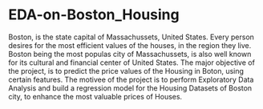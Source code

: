 # EDA-on-Boston_Housing

Boston, is the state capital of Massachussets, United States. Every person desires for the most efficient values of the houses, in the region they live. Boston being the most populas city of Massachussets, is also well known for its cultural and financial center of United States.
The major objective of the project, is to predict the price values of the Housing in Boton, using certain features. The motivee of the project is to perform Exploratory Data Analysis and build a regression model for the Housing Datasets of Boston city, to enhance the most valuable prices of Houses.
